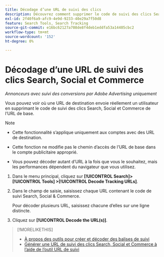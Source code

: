 ```yaml
---
title: Décodage d’une URL de suivi des clics
description: Découvrez comment supprimer le code de suivi des clics Search, Social et Commerce d’une URL de base.
exl-id: 2f40f6a9-afc9-4e9d-9233-40e29a7f50d8
feature: Search Tools, Search Tracking
source-git-commit: e16bc62127a708de8f4deb1eddfa53a14405cbc2
workflow-type: tm+mt
source-wordcount: '152'
ht-degree: 0%

---
```


# Décodage d’une URL de suivi des clics Search, Social et Commerce

*Annonceurs avec suivi des conversions par Adobe Advertising uniquement*

Vous pouvez voir où une URL de destination envoie réellement un utilisateur en supprimant le code de suivi des clics Search, Social et Commerce de l’URL de base.

>[!NOTE]
>
>* Cette fonctionnalité s’applique uniquement aux comptes avec des URL de destination.
>
>* Cette fonction ne modifie pas le chemin d’accès de l’URL de base dans le compte publicitaire approprié.
>
>* Vous pouvez décoder autant d’URL à la fois que vous le souhaitez, mais les performances dépendent du navigateur que vous utilisez.

1. Dans le menu principal, cliquez sur **[!UICONTROL Search]> [!UICONTROL Tools] >[!UICONTROL Decode Tracking URLs]**.

1. Dans le champ de saisie, saisissez chaque URL contenant le code de suivi Search, Social &amp; Commerce.

   Pour décoder plusieurs URL, saisissez chacune d’elles sur une ligne distincte.

1. Cliquez sur **[!UICONTROL Decode the URL(s)]**.

>[!MORELIKETHIS]
>
>* [À propos des outils pour créer et décoder des balises de suivi](tracking-tools-about.md)
>* [Générer une URL de suivi des clics Search, Social et Commerce à l’aide de l’outil URL de suivi](click-tracking-url-generate.md)
